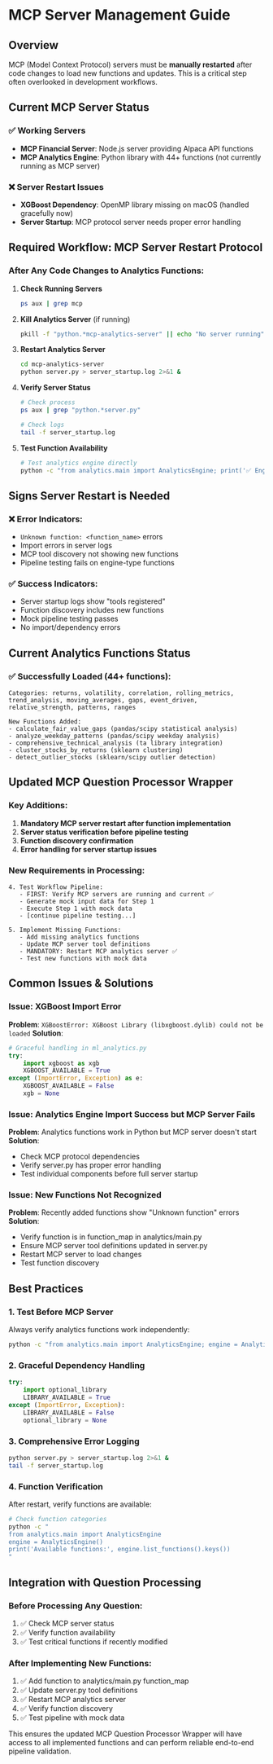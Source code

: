 # MCP Server Management Guide

## Overview
MCP (Model Context Protocol) servers must be **manually restarted** after code changes to load new functions and updates. This is a critical step often overlooked in development workflows.

## Current MCP Server Status

### ✅ Working Servers
- **MCP Financial Server**: Node.js server providing Alpaca API functions
- **MCP Analytics Engine**: Python library with 44+ functions (not currently running as MCP server)

### ❌ Server Restart Issues
- **XGBoost Dependency**: OpenMP library missing on macOS (handled gracefully now)
- **Server Startup**: MCP protocol server needs proper error handling

## Required Workflow: MCP Server Restart Protocol

### After Any Code Changes to Analytics Functions:

1. **Check Running Servers**
   ```bash
   ps aux | grep mcp
   ```

2. **Kill Analytics Server** (if running)
   ```bash
   pkill -f "python.*mcp-analytics-server" || echo "No server running"
   ```

3. **Restart Analytics Server**
   ```bash
   cd mcp-analytics-server
   python server.py > server_startup.log 2>&1 &
   ```

4. **Verify Server Status**
   ```bash
   # Check process
   ps aux | grep "python.*server.py"
   
   # Check logs
   tail -f server_startup.log
   ```

5. **Test Function Availability**
   ```bash
   # Test analytics engine directly
   python -c "from analytics.main import AnalyticsEngine; print('✅ Engine loaded')"
   ```

## Signs Server Restart is Needed

### ❌ Error Indicators:
- `Unknown function: <function_name>` errors
- Import errors in server logs
- MCP tool discovery not showing new functions
- Pipeline testing fails on engine-type functions

### ✅ Success Indicators:
- Server startup logs show "tools registered"
- Function discovery includes new functions
- Mock pipeline testing passes
- No import/dependency errors

## Current Analytics Functions Status

### ✅ Successfully Loaded (44+ functions):
```
Categories: returns, volatility, correlation, rolling_metrics, 
trend_analysis, moving_averages, gaps, event_driven, 
relative_strength, patterns, ranges

New Functions Added:
- calculate_fair_value_gaps (pandas/scipy statistical analysis)
- analyze_weekday_patterns (pandas/scipy weekday analysis) 
- comprehensive_technical_analysis (ta library integration)
- cluster_stocks_by_returns (sklearn clustering)
- detect_outlier_stocks (sklearn/scipy outlier detection)
```

## Updated MCP Question Processor Wrapper

### Key Additions:
1. **Mandatory MCP server restart after function implementation**
2. **Server status verification before pipeline testing**
3. **Function discovery confirmation**
4. **Error handling for server startup issues**

### New Requirements in Processing:
```
4. Test Workflow Pipeline:
   - FIRST: Verify MCP servers are running and current ✅
   - Generate mock input data for Step 1
   - Execute Step 1 with mock data
   - [continue pipeline testing...]

5. Implement Missing Functions:
   - Add missing analytics functions
   - Update MCP server tool definitions
   - MANDATORY: Restart MCP analytics server ✅
   - Test new functions with mock data
```

## Common Issues & Solutions

### Issue: XGBoost Import Error
**Problem**: `XGBoostError: XGBoost Library (libxgboost.dylib) could not be loaded`
**Solution**: 
```python
# Graceful handling in ml_analytics.py
try:
    import xgboost as xgb
    XGBOOST_AVAILABLE = True
except (ImportError, Exception) as e:
    XGBOOST_AVAILABLE = False
    xgb = None
```

### Issue: Analytics Engine Import Success but MCP Server Fails
**Problem**: Analytics functions work in Python but MCP server doesn't start
**Solution**: 
- Check MCP protocol dependencies
- Verify server.py has proper error handling
- Test individual components before full server startup

### Issue: New Functions Not Recognized
**Problem**: Recently added functions show "Unknown function" errors
**Solution**: 
- Verify function is in function_map in analytics/main.py
- Ensure MCP server tool definitions updated in server.py
- Restart MCP server to load changes
- Test function discovery

## Best Practices

### 1. Test Before MCP Server
Always verify analytics functions work independently:
```bash
python -c "from analytics.main import AnalyticsEngine; engine = AnalyticsEngine()"
```

### 2. Graceful Dependency Handling
```python
try:
    import optional_library
    LIBRARY_AVAILABLE = True
except (ImportError, Exception):
    LIBRARY_AVAILABLE = False
    optional_library = None
```

### 3. Comprehensive Error Logging
```bash
python server.py > server_startup.log 2>&1 &
tail -f server_startup.log
```

### 4. Function Verification
After restart, verify functions are available:
```bash
# Check function categories
python -c "
from analytics.main import AnalyticsEngine
engine = AnalyticsEngine()
print('Available functions:', engine.list_functions().keys())
"
```

## Integration with Question Processing

### Before Processing Any Question:
1. ✅ Check MCP server status
2. ✅ Verify function availability
3. ✅ Test critical functions if recently modified

### After Implementing New Functions:
1. ✅ Add function to analytics/main.py function_map
2. ✅ Update server.py tool definitions
3. ✅ Restart MCP analytics server
4. ✅ Verify function discovery
5. ✅ Test pipeline with mock data

This ensures the updated MCP Question Processor Wrapper will have access to all implemented functions and can perform reliable end-to-end pipeline validation.